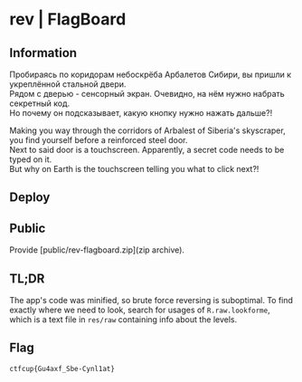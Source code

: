 # rev | FlagBoard
## Information

Пробираясь по коридорам небоскрёба Арбалетов Сибири, вы пришли к укреплённой стальной двери.  
Рядом с дверью - сенсорный экран. Очевидно, на нём нужно набрать секретный код.  
Но почему он подсказывает, какую кнопку нужно нажать дальше?!

Making you way through the corridors of Arbalest of Siberia's skyscraper, you find yourself before a reinforced steel door.  
Next to said door is a touchscreen. Apparently, a secret code needs to be typed on it.  
But why on Earth is the touchscreen telling you what to click next?!

## Deploy

## Public
Provide [public/rev-flagboard.zip](zip archive).

## TL;DR
The app's code was minified, so brute force reversing is suboptimal. To find exactly where we need to look, search for usages of `R.raw.lookforme`, which is a text file in `res/raw` containing info about the levels.

## Flag
`ctfcup{Gu4axf_Sbe-Cynl1at}`
